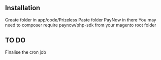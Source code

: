 Installation
------------
Create folder in app/code/Prizeless
Paste folder PayNow in there
You may need to composer require paynow/php-sdk from your magento root folder

TO DO
-------
Finalise the cron job
